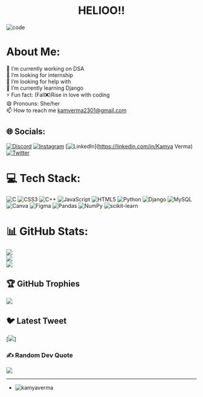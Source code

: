   <h1 align="center">HELIOO!! </h1>
  
![code](https://user-images.githubusercontent.com/85511676/122277978-1be8ea00-cf04-11eb-9bca-e5b93da487da.gif)

  

#  About Me:
🔭 I’m currently working on DSA<br>👯 I’m looking for internship<br>🤝 I’m looking for help with<br>🌱 I’m currently learning Django<br>⚡ Fun fact: (Fall❌)Rise in love with coding<br>😄 Pronouns: She/her<br>📫 How to reach me kamverma2301@gmail.com


## 🌐 Socials:
[![Discord](https://img.shields.io/badge/Discord-%237289DA.svg?logo=discord&logoColor=white)](https://discord.gg/parleG#2312) [![Instagram](https://img.shields.io/badge/Instagram-%23E4405F.svg?logo=Instagram&logoColor=white)](https://instagram.com/kamya_verma_) [![LinkedIn](https://img.shields.io/badge/LinkedIn-%230077B5.svg?logo=linkedin&logoColor=white)](https://linkedin.com/in/Kamya Verma) [![Twitter](https://img.shields.io/badge/Twitter-%231DA1F2.svg?logo=Twitter&logoColor=white)](https://twitter.com/KAMYAVERMA23) 

# 💻 Tech Stack:
![C](https://img.shields.io/badge/c-%2300599C.svg?style=flat-square&logo=c&logoColor=white) ![CSS3](https://img.shields.io/badge/css3-%231572B6.svg?style=flat-square&logo=css3&logoColor=white) ![C++](https://img.shields.io/badge/c++-%2300599C.svg?style=flat-square&logo=c%2B%2B&logoColor=white) ![JavaScript](https://img.shields.io/badge/javascript-%23323330.svg?style=flat-square&logo=javascript&logoColor=%23F7DF1E) ![HTML5](https://img.shields.io/badge/html5-%23E34F26.svg?style=flat-square&logo=html5&logoColor=white) ![Python](https://img.shields.io/badge/python-3670A0?style=flat-square&logo=python&logoColor=ffdd54) ![Django](https://img.shields.io/badge/django-%23092E20.svg?style=flat-square&logo=django&logoColor=white) ![MySQL](https://img.shields.io/badge/mysql-%2300f.svg?style=flat-square&logo=mysql&logoColor=white) ![Canva](https://img.shields.io/badge/Canva-%2300C4CC.svg?style=flat-square&logo=Canva&logoColor=white) 	![Figma](https://img.shields.io/badge/figma-%23F24E1E.svg?style=flat-square&logo=figma&logoColor=white) ![Pandas](https://img.shields.io/badge/pandas-%23150458.svg?style=flat-square&logo=pandas&logoColor=white) ![NumPy](https://img.shields.io/badge/numpy-%23013243.svg?style=flat-square&logo=numpy&logoColor=white) ![scikit-learn](https://img.shields.io/badge/scikit--learn-%23F7931E.svg?style=flat-square&logo=scikit-learn&logoColor=white)
# 📊 GitHub Stats:
![](https://github-readme-stats.vercel.app/api?username=KAMYAVERMA&theme=midnight-purple&hide_border=true&include_all_commits=false&count_private=false)<br/>
![](https://github-readme-streak-stats.herokuapp.com/?user=KAMYAVERMA&theme=midnight-purple&hide_border=true)<br/>
![](https://github-readme-stats.vercel.app/api/top-langs/?username=KAMYAVERMA&theme=midnight-purple&hide_border=true&include_all_commits=false&count_private=false&layout=compact)

## 🏆 GitHub Trophies
![](https://github-profile-trophy.vercel.app/?username=KAMYAVERMA&theme=onedark&no-frame=true&no-bg=true&margin-w=4)

## 🐦 Latest Tweet
[![](https://gtce.itsvg.in/api?username=KAMYAVERMA23)]

### ✍️ Random Dev Quote
![](https://quotes-github-readme.vercel.app/api?type=vetical&theme=tokyonight)

---
<!-- [![](https://visitcount.itsvg.in/api?id=KAMYAVERMA&icon=5&color=6)] -->

- <p align="left"> <img src="https://komarev.com/ghpvc/?username=kamyaverma&label=Profile%20views&color=0e75b6&style=flat" alt="kamyaverma" /> </p>



